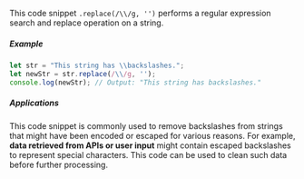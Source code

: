 This code snippet `.replace(/\\/g, '')` performs a regular expression search and replace operation on a string.
##### Example
```js
let str = "This string has \\backslashes.";
let newStr = str.replace(/\\/g, '');
console.log(newStr); // Output: "This string has backslashes."
```
##### Applications
This code snippet is commonly used to remove backslashes from strings that might have been encoded or escaped for various reasons. For example, **data retrieved from APIs or user input** might contain escaped backslashes to represent special characters. This code can be used to clean such data before further processing.
